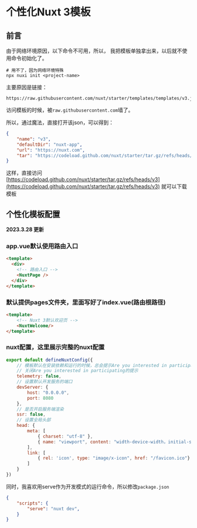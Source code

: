 # 个性化Nuxt 3模板

## 前言

由于网络环境原因，以下命令不可用，所以，
我把模板单独拿出来，以后就不使用命令初始化了。

~~~shell
# 用不了，因为网络环境特殊
npx nuxi init <project-name>
~~~

主要原因是链接：
~~~
https://raw.githubusercontent.com/nuxt/starter/templates/templates/v3.json
~~~
访问模板的时候，被`raw.githubusercontent.com`墙了。

所以，通过魔法，直接打开该json，可以得到：
~~~json
{
    "name": "v3",
    "defaultDir": "nuxt-app",
    "url": "https://nuxt.com",
    "tar": "https://codeload.github.com/nuxt/starter/tar.gz/refs/heads/v3"
}
~~~

这样，直接访问
[https://codeload.github.com/nuxt/starter/tar.gz/refs/heads/v3](https://codeload.github.com/nuxt/starter/tar.gz/refs/heads/v3)
就可以下载模板

## 个性化模板配置

**2023.3.28 更新**

### app.vue默认使用路由入口

~~~html
<template>
  <div>
    <!-- 路由入口 -->
    <NuxtPage />
  </div>
</template>

~~~

### 默认提供pages文件夹，里面写好了index.vue(路由根路径)

~~~html
<template>
    <!-- Nuxt 3默认欢迎页 -->
    <NuxtWelcome/>
</template>
~~~



### nuxt配置，这里展示完整的nuxt配置

~~~js
export default defineNuxtConfig({
    // 模板默认在安装依赖和运行的时候，总会提示Are you interested in participating? 非常烦人！！
    // 关闭Are you interested in participating的提示
    telemetry: false,
    // 设置默认开发服务的端口
    devServer: {
        host: "0.0.0.0",
        port: 8080
    },
    // 是否开启服务端渲染
    ssr: false,
    // 设置全局头部
    head: {
        meta: [
            { charset: "utf-8" },
            { name: "viewport", content: "width-device-width，initial-scale=1"},
        ],
        link: [
            { rel: 'icon', type: "image/x-icon", href: "/favicon.ico"}
        ]
    }
})

~~~

同时，我喜欢用serve作为开发模式的运行命令，所以修改`package.json`
~~~json
{
    "scripts": {
        "serve": "nuxt dev",
    }
}
~~~